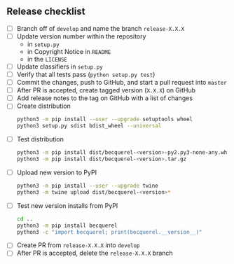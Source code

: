 ## Release checklist

- [ ] Branch off of `develop` and name the branch `release-X.X.X`
- [ ] Update version number within the repository
  - in `setup.py`
  - in Copyright Notice in `README`
  - in the `LICENSE`
- [ ] Update classifiers in `setup.py`
- [ ] Verify that all tests pass (`python setup.py test`)
- [ ] Commit the changes, push to GitHub, and start a pull request into `master`
- [ ] After PR is accepted, create tagged version (`X.X.X`) on GitHub
- [ ] Add release notes to the tag on GitHub with a list of changes
- [ ] Create distribution
  ```bash
  python3 -m pip install --user --upgrade setuptools wheel
  python3 setup.py sdist bdist_wheel --universal
  ```
- [ ] Test distribution
  ```bash
  python3 -m pip install dist/becquerel-<version>-py2.py3-none-any.whl
  python3 -m pip install dist/becquerel-<version>.tar.gz
  ```
- [ ] Upload new version to PyPI
  ```bash
  python3 -m pip install --user --upgrade twine
  python3 -m twine upload dist/becquerel-<version>*
  ```
- [ ] Test new version installs from PyPI
  ```bash
  cd ..
  python3 -m pip install becquerel
  python3 -c "import becquerel; print(becquerel.__version__)"
  ```
- [ ] Create PR from `release-X.X.X` into `develop`
- [ ] After PR is accepted, delete the `release-X.X.X` branch
